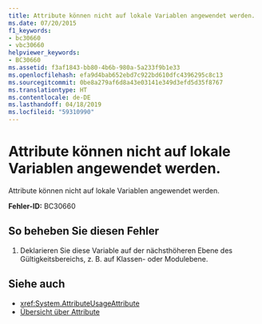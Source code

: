 ```yaml
---
title: Attribute können nicht auf lokale Variablen angewendet werden.
ms.date: 07/20/2015
f1_keywords:
- bc30660
- vbc30660
helpviewer_keywords:
- BC30660
ms.assetid: f3af1843-bb80-4b6b-980a-5a233f9b1e33
ms.openlocfilehash: efa9d4bab652ebd7c922bd610dfc4396295c8c13
ms.sourcegitcommit: 0be8a279af6d8a43e03141e349d3efd5d35f8767
ms.translationtype: HT
ms.contentlocale: de-DE
ms.lasthandoff: 04/18/2019
ms.locfileid: "59310990"
---
```

# <a name="attributes-cannot-be-applied-to-local-variables"></a>Attribute können nicht auf lokale Variablen angewendet werden.
Attribute können nicht auf lokale Variablen angewendet werden.  
  
 **Fehler-ID:** BC30660  
  
## <a name="to-correct-this-error"></a>So beheben Sie diesen Fehler  
  
1. Deklarieren Sie diese Variable auf der nächsthöheren Ebene des Gültigkeitsbereichs, z. B. auf Klassen- oder Modulebene.  
  
## <a name="see-also"></a>Siehe auch

- <xref:System.AttributeUsageAttribute>
- [Übersicht über Attribute](~/docs/visual-basic/programming-guide/concepts/attributes/index.md)
